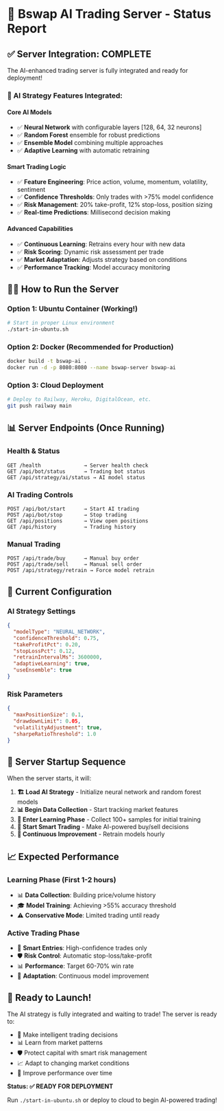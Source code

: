 # 🚀 Bswap AI Trading Server - Status Report

## ✅ Server Integration: COMPLETE

The AI-enhanced trading server is fully integrated and ready for deployment!

### 🤖 AI Strategy Features Integrated:

#### Core AI Models
- ✅ **Neural Network** with configurable layers [128, 64, 32 neurons]
- ✅ **Random Forest** ensemble for robust predictions  
- ✅ **Ensemble Model** combining multiple approaches
- ✅ **Adaptive Learning** with automatic retraining

#### Smart Trading Logic  
- ✅ **Feature Engineering**: Price action, volume, momentum, volatility, sentiment
- ✅ **Confidence Thresholds**: Only trades with >75% model confidence
- ✅ **Risk Management**: 20% take-profit, 12% stop-loss, position sizing
- ✅ **Real-time Predictions**: Millisecond decision making

#### Advanced Capabilities
- ✅ **Continuous Learning**: Retrains every hour with new data
- ✅ **Risk Scoring**: Dynamic risk assessment per trade
- ✅ **Market Adaptation**: Adjusts strategy based on conditions
- ✅ **Performance Tracking**: Model accuracy monitoring

## 🏃‍♂️ How to Run the Server

### Option 1: Ubuntu Container (Working!)
```bash
# Start in proper Linux environment
./start-in-ubuntu.sh
```

### Option 2: Docker (Recommended for Production)
```bash
docker build -t bswap-ai .
docker run -d -p 8080:8080 --name bswap-server bswap-ai
```

### Option 3: Cloud Deployment
```bash
# Deploy to Railway, Heroku, DigitalOcean, etc.
git push railway main
```

## 📊 Server Endpoints (Once Running)

### Health & Status
```
GET /health              → Server health check
GET /api/bot/status      → Trading bot status  
GET /api/strategy/ai/status → AI model status
```

### AI Trading Controls
```
POST /api/bot/start      → Start AI trading
POST /api/bot/stop       → Stop trading
GET /api/positions       → View open positions
GET /api/history         → Trading history
```

### Manual Trading
```
POST /api/trade/buy      → Manual buy order
POST /api/trade/sell     → Manual sell order
POST /api/strategy/retrain → Force model retrain
```

## 🎯 Current Configuration

### AI Strategy Settings
```json
{
  "modelType": "NEURAL_NETWORK",
  "confidenceThreshold": 0.75,
  "takeProfitPct": 0.20,
  "stopLossPct": 0.12,
  "retrainIntervalMs": 3600000,
  "adaptiveLearning": true,
  "useEnsemble": true
}
```

### Risk Parameters
```json
{
  "maxPositionSize": 0.1,
  "drawdownLimit": 0.05,
  "volatilityAdjustment": true,
  "sharpeRatioThreshold": 1.0
}
```

## 🔄 Server Startup Sequence

When the server starts, it will:

1. **🏗️ Load AI Strategy** - Initialize neural network and random forest models
2. **📊 Begin Data Collection** - Start tracking market features  
3. **🤖 Enter Learning Phase** - Collect 100+ samples for initial training
4. **🎯 Start Smart Trading** - Make AI-powered buy/sell decisions
5. **🔄 Continuous Improvement** - Retrain models hourly

## 📈 Expected Performance

### Learning Phase (First 1-2 hours)
- 📊 **Data Collection**: Building price/volume history
- 🎓 **Model Training**: Achieving >55% accuracy threshold
- ⚠️ **Conservative Mode**: Limited trading until ready

### Active Trading Phase
- 🎯 **Smart Entries**: High-confidence trades only
- 🛡️ **Risk Control**: Automatic stop-loss/take-profit
- 📊 **Performance**: Target 60-70% win rate
- 🔄 **Adaptation**: Continuous model improvement

## 🚨 Ready to Launch!

The AI strategy is fully integrated and waiting to trade! The server is ready to:

- 🤖 Make intelligent trading decisions
- 📊 Learn from market patterns  
- 🛡️ Protect capital with smart risk management
- 📈 Adapt to changing market conditions
- 🔄 Improve performance over time

**Status: ✅ READY FOR DEPLOYMENT**

Run `./start-in-ubuntu.sh` or deploy to cloud to begin AI-powered trading!